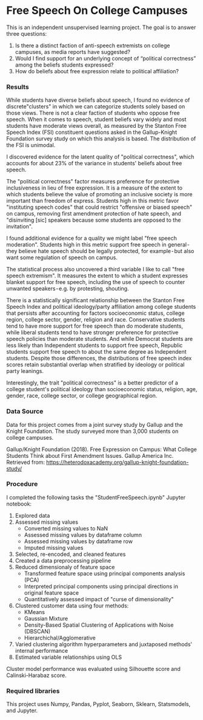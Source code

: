 # Free Speech On College Campuses
This is an independent unsupervised learning project. The goal is to answer three questions:
1. Is there a distinct faction of anti-speech extremists on college campuses, as media reports have suggested?
2. Would I find support for an underlying concept of “political correctness” among the beliefs students expressed?
3. How do beliefs about free expression relate to political affiliation?

### Results
While students have diverse beliefs about speech, I found no evidence of discrete"clusters" in which we can categorize students solely based on those views. There is not a clear faction of students who oppose free speech. When it comes to speech, student beliefs vary widely and most students have moderate views overall, as measured by the Stanton Free Speech Index (FSI) constituent questions asked in the Gallup-Knight Foundation survey study on which this analysis is based. The distribution of the FSI is unimodal.

I discovered evidence for the latent quality of "political correctness", which accounts for about 23% of the variance in students' beliefs about free speech. 

The "political correctness" factor measures preference for protective inclusiveness in lieu of free expression. It is a measure of the extent to which students believe the value of promoting an inclusive society is more important than freedom of express. Students high in this metric favor "instituting speech codes" that could restrict "offensive or biased speech" on campus, removing first amendment protection of hate speech, and "disinviting [sic] speakers because some students are opposed to the invitation".

I found additional evidence for a quality we might label "free speech moderation". Students high in this metric support free speech in general - they believe hate speech should be legally protected, for example - but also want some regulation of speech on campus.

The statistical process also uncovered a third variable I like to call "free speech extremism". It measures the extent to which a student expresses blanket support for free speech, including the use of speech to counter unwanted speakers - e.g. by protesting, shouting.

There is a statistically significant relationship between the Stanton Free Speech Index and political ideology/party affiliation among college students that persists after accounting for factors socioeconomic status, college region, college sector, gender, religion and race. Conservative students tend to have more support for free speech than do moderate students, while liberal students tend to have stronger preference for protective speech policies than moderate students. And while Democrat students are less likely than Independent students to support free speech, Republic students support free speech to about the same degree as Independent students. Despite those differences, the distributions of free speech index scores retain substantial overlap when stratified by ideology or political party leanings.

Interestingly, the trait "political correctness" is a better predictor of a college student's political ideology than socioeconomic status, religion, age, gender, race, college sector, or college geographical region.

### Data Source
Data for this project comes from a joint survey study by Gallup and the Knight Foundation. The study surveyed more than 3,000 students on college campuses.

Gallup/Knight Foundation (2018). Free Expression on Campus: What College Students Think
about First Amendment Issues. Gallup America Inc. Retrieved from: https://heterodoxacademy.org/gallup-knight-foundation-study/

### Procedure
I completed the following tasks the "StudentFreeSpeech.ipynb" Jupyter notebook:
1. Explored data
2. Assessed missing values
    * Converted missing values to NaN
    * Assessed missing values by dataframe column
    * Assessed missing values by dataframe row
    * Imputed missing values
3. Selected, re-encoded, and cleaned features
4. Created a data preprocessing pipeline
5. Reduced dimensionaly of feature space
    * Transformed feature space using principal components analysis (PCA)
    * Interpreted principal components using principal directions in original feature space
    * Quantitatively assessed impact of "curse of dimensionality"
6. Clustered customer data using four methods:
    * KMeans
    * Gaussian Mixture
    * Density-Based Spatial Clustering of Applications with Noise (DBSCAN)
    * Hierarchichal/Agglomerative
7. Varied clustering algorithm hyperparameters and juxtaposed methods' internal performance
8. Estimated variable relationships using OLS

Cluster model performance was evaluated using Silhouette score and Calinski-Harabaz score.
                  
### Required libraries                       
This project uses Numpy, Pandas, Pyplot, Seaborn, Sklearn, Statsmodels, and Jupyter.
